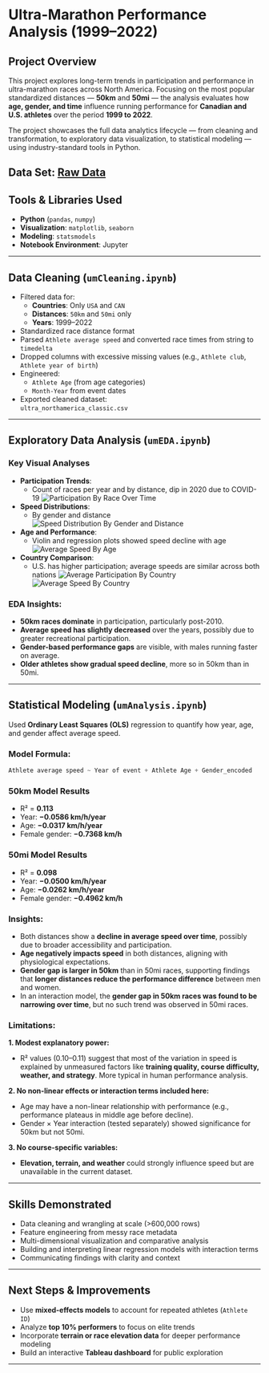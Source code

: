 
# Ultra-Marathon Performance Analysis (1999–2022)

## Project Overview

This project explores long-term trends in participation and performance in ultra-marathon races across North America. Focusing on the most popular standardized distances — **50km** and **50mi** — the analysis evaluates how **age, gender, and time** influence running performance for **Canadian and U.S. athletes** over the period **1999 to 2022**.

The project showcases the full data analytics lifecycle — from cleaning and transformation, to exploratory data visualization, to statistical modeling — using industry-standard tools in Python.

**Data Set**: [Raw Data](https://www.kaggle.com/datasets/aiaiaidavid/the-big-dataset-of-ultra-marathon-running/data?select=TWO_CENTURIES_OF_UM_RACES.csv)
---

## Tools & Libraries Used

- **Python** (`pandas`, `numpy`)
- **Visualization**: `matplotlib`, `seaborn`
- **Modeling**: `statsmodels`
- **Notebook Environment**: Jupyter

---

## Data Cleaning (`umCleaning.ipynb`)

- Filtered data for:
  - **Countries**: Only `USA` and `CAN`
  - **Distances**: `50km` and `50mi` only
  - **Years**: 1999–2022
- Standardized race distance format
- Parsed `Athlete average speed` and converted race times from string to `timedelta`
- Dropped columns with excessive missing values (e.g., `Athlete club`, `Athlete year of birth`)
- Engineered:
  - `Athlete Age` (from age categories)
  - `Month-Year` from event dates
- Exported cleaned dataset:  
  `ultra_northamerica_classic.csv`

---
## Exploratory Data Analysis (`umEDA.ipynb`)

### Key Visual Analyses
- **Participation Trends**:
  - Count of races per year and by distance, dip in 2020 due to COVID-19
    ![Participation By Race Over Time](Visuals/RacesByDistance.png) 
- **Speed Distributions**:
  - By gender and distance
    ![Speed Distribution By Gender and Distance](Visuals/SpeedDistributionByGender.png)
- **Age and Performance**:
  - Violin and regression plots showed speed decline with age
    ![Average Speed By Age](Visuals/AvgSpeedByAge.png)
- **Country Comparison**:
  - U.S. has higher participation; average speeds are similar across both nations
     ![Average Participation By Country](Visuals/ParticipationByCountry.png) ![Average Speed By Country](Visuals/AvgSpeedByCountry.png)

### EDA Insights:
- **50km races dominate** in participation, particularly post-2010.
- **Average speed has slightly decreased** over the years, possibly due to greater recreational participation.
- **Gender-based performance gaps** are visible, with males running faster on average.
- **Older athletes show gradual speed decline**, more so in 50km than in 50mi.

---

## Statistical Modeling (`umAnalysis.ipynb`)

Used **Ordinary Least Squares (OLS)** regression to quantify how year, age, and gender affect average speed.

### Model Formula:
```python
Athlete average speed ~ Year of event + Athlete Age + Gender_encoded
```

### 50km Model Results
- R² = **0.113**
- Year: **−0.0586 km/h/year**
- Age: **−0.0317 km/h/year**
- Female gender: **−0.7368 km/h**

### 50mi Model Results
- R² = **0.098**
- Year: **−0.0500 km/h/year**
- Age: **−0.0262 km/h/year**
- Female gender: **−0.4962 km/h**

### Insights:
- Both distances show a **decline in average speed over time**, possibly due to broader accessibility and participation.
- **Age negatively impacts speed** in both distances, aligning with physiological expectations.
- **Gender gap is larger in 50km** than in 50mi races, supporting findings that **longer distances reduce the performance difference** between men and women.
- In an interaction model, the **gender gap in 50km races was found to be narrowing over time**, but no such trend was observed in 50mi races.

### Limitations:
**1. Modest explanatory power:**
- R² values (0.10–0.11) suggest that most of the variation in speed is explained by unmeasured factors like **training quality, course difficulty, weather, and strategy**. More typical in human performance analysis.
  
**2. No non-linear effects or interaction terms included here:**
- Age may have a non-linear relationship with performance (e.g., performance plateaus in middle age before decline).
- Gender × Year interaction (tested separately) showed significance for 50km but not 50mi.
  
**3. No course-specific variables:**
- **Elevation, terrain, and weather** could strongly influence speed but are unavailable in the current dataset.

---

## Skills Demonstrated

- Data cleaning and wrangling at scale (>600,000 rows)
- Feature engineering from messy race metadata
- Multi-dimensional visualization and comparative analysis
- Building and interpreting linear regression models with interaction terms
- Communicating findings with clarity and context

---

## Next Steps & Improvements

- Use **mixed-effects models** to account for repeated athletes (`Athlete ID`)
- Analyze **top 10% performers** to focus on elite trends
- Incorporate **terrain or race elevation data** for deeper performance modeling
- Build an interactive **Tableau dashboard** for public exploration

---
